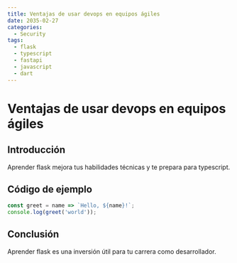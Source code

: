 ```yaml
---
title: Ventajas de usar devops en equipos ágiles
date: 2035-02-27
categories:
  - Security
tags:
  - flask
  - typescript
  - fastapi
  - javascript
  - dart
---
```


# Ventajas de usar devops en equipos ágiles

## Introducción

Aprender flask mejora tus habilidades técnicas y te prepara para typescript.

## Código de ejemplo

```javascript
const greet = name => `Hello, ${name}!`;
console.log(greet('world'));
```

## Conclusión

Aprender flask es una inversión útil para tu carrera como desarrollador.